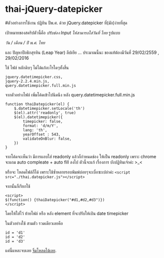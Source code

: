 # thai-jQuery-datepicker
#ตัวอย่างการใช้งาน ปฏิทิน ปีพ.ศ. ด้วย jQuery.datepicker ที่(มัก)ง่ายที่สุด

เป้าหมายของสคริปตัวนี้คือ *ปรับช่อง Input ให้สามารถใส่วันที่ ไทย*  รูปแบบ

*วัน / เดือน / ปี พ.ศ. ไทย*

และ ปัญหาปีอธิกสุรทิน (Leap Year) ลีปเยีย ... ประมาณนี้นะ ของแท้ต้องมีวันที่ 29/02/2559 , 29/02/2016

ใช้ ไฟล์ หลักดิบๆ ไม่ได้แก้อะไรใดๆทั้งสิ้น
```
jquery.datetimepicker.css,
jquery-2.2.4.min.js,
query.datetimepicker.full.min.js 
```
จากตัวอย่างไฟล์ เพิ่มโค้ดเข้าไปนิดนึง หลัง query.datetimepicker.full.min.js  
```
function thaiDatepicker(el) {
    $.datetimepicker.setLocale('th')
    $(el).attr('readonly', true)
    $(el).datetimepicker({
        timepicker: false,
        format: 'd/m/Y',
        lang: 'th',
        yearOffset : 543,
        validateOnBlur: false,
    })
}
```
จากโค้ดจะเห็นว่า มีการแอบใส่ readonly
แล้วก็กำหนดช่อง ให้เป็น readonly เพราะ chrome 
จะแถม auto compleate  + auto fill ลงไป 
ตัวนี้จะแก้ เรื่องการ บังปฎิทินเจ้าค่ะ
\>_<

หรือจะ โหลดไฟล์ก็ได้ เพราะใช้ซ้ำหลายรอบพิมพ์บ่อยๆจะเบื่อซะเปล่าค่ะ
```<script src="./thai.datepicker.js"></script>```

จากนั้นก็เรียกใช้
```
<script>
$(function() {thaiDatepicker("#d1,#d2,#d3")})
</script>
```
โดยให้ใส่ไว้ ท้ายไฟล์ หรือ หลัง element ที่จะปรับให้เป้น date timepicker

ในตัวอย่างใช้ สามตัว รวดเดียวเลยคือ 
```
id = 'd1'
id = 'd2'
id = 'd3'
```
แค่นี้แหละจบเลย [จิ้มโหลดได้เลย](https://github.com/sharecode/thai-jQuery-datepicker/archive/master.zip).

